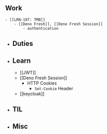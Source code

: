 ## Work
	- [[LRN-197: TMB]]
		- [[Deno Fresh]], [[Deno Fresh Session]]
			- authentication
- ## Duties
- ## Learn
	- [[JWT]]
	- [[Deno Fresh Session]]
		- HTTP Cookies
			- `Set-Cookie` Header
	- [[keycloak]]
- ## TIL
- ## Misc